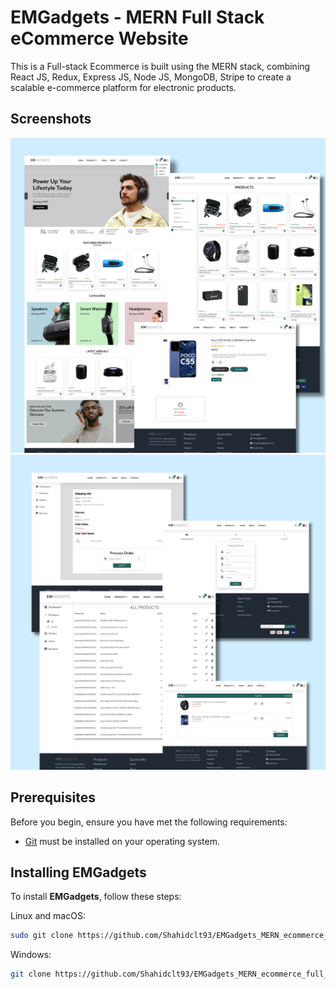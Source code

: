# EMGadgets - MERN Full Stack eCommerce Website

This is a Full-stack Ecommerce is built using the MERN stack, combining  React JS, Redux, Express JS, Node JS, MongoDB, Stripe to create a scalable e-commerce platform for electronic products.

## Screenshots

![EMGadgets screenshot-1 ](./readme-images/screenshot1.png)
![EMGadgets screenshot-1 ](./readme-images/screenshot2.png)

## Prerequisites

Before you begin, ensure you have met the following requirements:

* [Git](https://git-scm.com/downloads "Download Git") must be installed on your operating system.

## Installing EMGadgets

To install **EMGadgets**, follow these steps:

Linux and macOS:

```bash
sudo git clone https://github.com/Shahidclt93/EMGadgets_MERN_ecommerce_full_stack
```

Windows:

```bash
git clone https://github.com/Shahidclt93/EMGadgets_MERN_ecommerce_full_stack